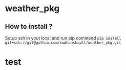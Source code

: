 # weather_pkg
## How to install ?
Setup ssh in yout local and run pip command `pip install git+ssh://git@github.com/sudhanshuptl/weather_pkg.git`

# test